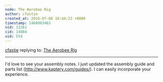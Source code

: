 ```yaml
---
node: The Aerobee Rig
author: cfastie
created_at: 2016-07-08 18:44:23 +0000
timestamp: 1468003463
nid: 13261
cid: 14884
uid: 554
---
```




[cfastie](../profile/cfastie) replying to: [The Aerobee Rig](../notes/cfastie/07-05-2016/the-aerobee-rig)

----
I'd love to see your assembly notes. I just updated the assembly guide and parts list (http://www.kaptery.com/guides/). I can easily incorporate your experience.